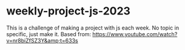 # weekly-project-js-2023
This is a challenge of making a project with js each week. No topic in specific, just make it. Based from: https://www.youtube.com/watch?v=nr8biZfSZ3Y&amp;t=633s

